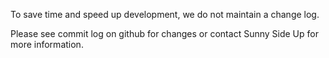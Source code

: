 To save time and speed up development, we do not maintain a change log.

Please see commit log on github for changes or contact Sunny Side Up for more information.
